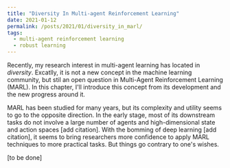 ```yaml
---
title: "Diversity In Multi-agent Reinforcement Learning"
date: 2021-01-12
permalink: /posts/2021/01/diversity_in_marl/
tags:
  - multi-agent reinforcement learning
  - robust learning
---
```

Recently, my research interest in multi-agent learning has located in _diversity_. Excatlly, it is not a new concept in the machine learning community, but stil an open question in Multi-Agent Reinforcement Learning (MARL). In this chapter, I'll introduce this concept from its development and the new progress around it.

MARL has been studied for many years, but its complexity and utility seems to go to the opposite direction. In the early stage, most of its downstream tasks do not involve a large number of agents and high-dimensional state and action spaces [add citation]. With the bomming of deep learning [add citation], it seems to bring researchers more confidence to apply MARL techniques to more practical tasks. But things go contrary to one's wishes.

[to be done]